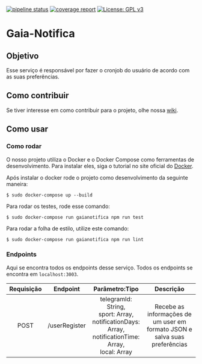 
[![pipeline status](https://gitlab.com/botgaia/Gaia-Notifica/badges/master/pipeline.svg)](https://gitlab.com/botgaia/Gaia-Notifica/commits/master)
[![coverage report](https://gitlab.com/botgaia/Gaia-Notifica/badges/master/coverage.svg)](https://gitlab.com/botgaia/Gaia-Notifica/commits/master)
[![License: GPL v3](https://img.shields.io/badge/License-GPLv3-blue.svg)](https://www.gnu.org/licenses/gpl-3.0)

# Gaia-Notifica

## Objetivo
Esse serviço é responsável por fazer o cronjob do usuário de acordo com as suas preferências.

## Como contribuir

Se tiver interesse em como contribuir para o projeto, olhe nossa [wiki](https://github.com/fga-eps-mds/2019.1-Gaia).

## Como usar

### Como rodar

O nosso projeto utiliza o Docker e o Docker Compose como ferramentas de desenvolvimento. Para instalar eles, siga o tutorial no site oficial do [Docker](https://www.docker.com/).

Após instalar o docker rode o projeto como desenvolvimento da seguinte maneira:

```$ sudo docker-compose up --build```

Para rodar os testes, rode esse comando:

``` $ sudo docker-compose run gaianotifica npm run test ```

Para rodar a folha de estilo, utilize este comando:

``` $ sudo docker-compose run gaianotifica npm run lint ```

### Endpoints

Aqui se encontra todos os endpoints desse serviço. Todos os endpoints se encontra em `localhost:3003`.

|Requisição|Endpoint|Parâmetro:Tipo|Descrição|
|:--------:|:------:|:------------:|:-------:|
|POST|/userRegister|telegramId: String,<br> sport: Array,<br> notificationDays: Array,<br> notificationTime: Array,<br> local: Array|Recebe as informações de um user em formato JSON e salva suas preferências|
